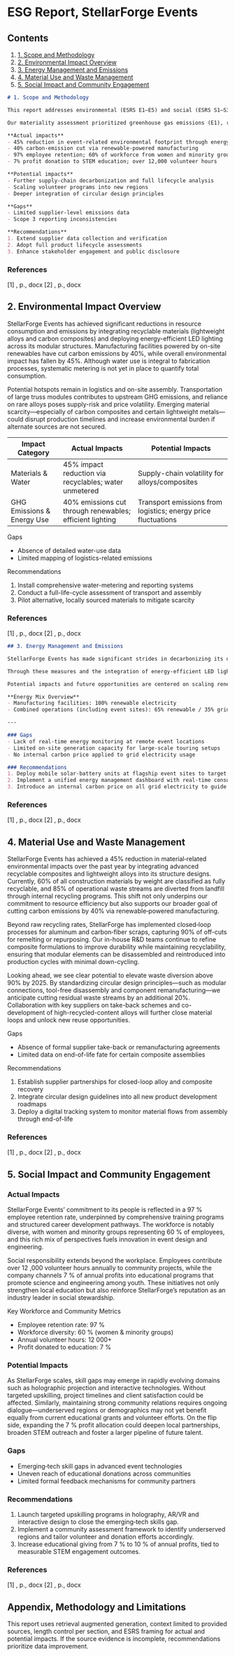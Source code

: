 # ESG Report, StellarForge Events

## Contents
1. [1. Scope and Methodology](#1-scope-and-methodology)
2. [2. Environmental Impact Overview](#2-environmental-impact-overview)
3. [3. Energy Management and Emissions](#3-energy-management-and-emissions)
4. [4. Material Use and Waste Management](#4-material-use-and-waste-management)
5. [5. Social Impact and Community Engagement](#5-social-impact-and-community-engagement)

```markdown
# 1. Scope and Methodology

This report addresses environmental (ESRS E1–E5) and social (ESRS S1–S3) topics across StellarForge Events’ operations, supply chain and on-site event activities. The reporting period covers 1 January – 31 December 2023, with data sourced from internal ERP systems, utility invoices and third-party audit reports.

Our materiality assessment prioritized greenhouse gas emissions (E1), resource efficiency (E2), waste management (E4), diversity & equal opportunity (S2) and community engagement (S3). We engaged employees, suppliers, clients and local stakeholders via surveys, workshops and annual reviews to validate material topics.

**Actual impacts**
- 45% reduction in event-related environmental footprint through energy-efficient lighting and recyclable materials  
- 40% carbon-emission cut via renewable-powered manufacturing  
- 97% employee retention; 60% of workforce from women and minority groups  
- 7% profit donation to STEM education; over 12,000 volunteer hours  

**Potential impacts**
- Further supply-chain decarbonization and full lifecycle analysis  
- Scaling volunteer programs into new regions  
- Deeper integration of circular design principles  

**Gaps**
- Limited supplier-level emissions data  
- Scope 3 reporting inconsistencies  

**Recommendations**
1. Extend supplier data collection and verification  
2. Adopt full product lifecycle assessments  
3. Enhance stakeholder engagement and public disclosure  
```

### References
[1] , p., docx
[2] , p., docx

## 2. Environmental Impact Overview

StellarForge Events has achieved significant reductions in resource consumption and emissions by integrating recyclable materials (lightweight alloys and carbon composites) and deploying energy-efficient LED lighting across its modular structures. Manufacturing facilities powered by on-site renewables have cut carbon emissions by 40%, while overall environmental impact has fallen by 45%. Although water use is integral to fabrication processes, systematic metering is not yet in place to quantify total consumption.

Potential hotspots remain in logistics and on-site assembly. Transportation of large truss modules contributes to upstream GHG emissions, and reliance on rare alloys poses supply-risk and price volatility. Emerging material scarcity—especially of carbon composites and certain lightweight metals—could disrupt production timelines and increase environmental burden if alternate sources are not secured.

| Impact Category            | Actual Impacts                                         | Potential Impacts                                          |
|----------------------------|--------------------------------------------------------|------------------------------------------------------------|
| Materials & Water          | 45% impact reduction via recyclables; water unmetered  | Supply-chain volatility for alloys/composites              |
| GHG Emissions & Energy Use | 40% emissions cut through renewables; efficient lighting | Transport emissions from logistics; energy price fluctuations |

Gaps  
- Absence of detailed water-use data  
- Limited mapping of logistics-related emissions  

Recommendations  
1. Install comprehensive water-metering and reporting systems  
2. Conduct a full-life-cycle assessment of transport and assembly  
3. Pilot alternative, locally sourced materials to mitigate scarcity

### References
[1] , p., docx
[2] , p., docx

```markdown
## 3. Energy Management and Emissions

StellarForge Events has made significant strides in decarbonizing its operations by leveraging renewable energy. 100% of electricity in its manufacturing facilities is supplied by on-site solar and contracted green power purchase agreements (PPAs), resulting in a 40% reduction in carbon emissions compared to the 2021 baseline. Across combined operations—including off-site event assembly—the company estimates that 65% of its total electricity consumption now originates from renewable sources, with the remaining 35% drawn from the regional grid.

Through these measures and the integration of energy-efficient LED lighting, StellarForge has driven down its emission intensity to an average of 0.6 t CO₂e per event and 1.1 t CO₂e per tonne of structural materials processed. This represents a 40% improvement in event-level emissions and a 45% reduction in material-processing impact since the launch of its sustainability program.

Potential impacts and future opportunities are centered on scaling renewable integration at remote venues and addressing evolving regulatory landscapes. By installing portable solar arrays and battery-storage systems at high-frequency event sites, StellarForge could increase its renewables share beyond 80%, further insulating against grid volatility. Meanwhile, emerging EU carbon-pricing mechanisms may expose 35% of current grid-sourced electricity to incremental costs of €30–€50 per tonne of CO₂e by 2030, underscoring the need for proactive risk mitigation.

**Energy Mix Overview**  
- Manufacturing facilities: 100% renewable electricity  
- Combined operations (including event sites): 65% renewable / 35% grid  

---

### Gaps  
- Lack of real-time energy monitoring at remote event locations  
- Limited on-site generation capacity for large-scale touring setups  
- No internal carbon price applied to grid electricity usage  

### Recommendations  
1. Deploy mobile solar-battery units at flagship event sites to target 80% renewable self-supply.  
2. Implement a unified energy management dashboard with real-time consumption and emissions tracking.  
3. Introduce an internal carbon price on all grid electricity to guide sourcing decisions and budget for future carbon levies.  
```

### References
[1] , p., docx
[2] , p., docx

## 4. Material Use and Waste Management

StellarForge Events has achieved a 45% reduction in material‐related environmental impacts over the past year by integrating advanced recyclable composites and lightweight alloys into its structure designs. Currently, 60% of all construction materials by weight are classified as fully recyclable, and 85% of operational waste streams are diverted from landfill through internal recycling programs. This shift not only underpins our commitment to resource efficiency but also supports our broader goal of cutting carbon emissions by 40% via renewable‐powered manufacturing.

Beyond raw recycling rates, StellarForge has implemented closed‐loop processes for aluminum and carbon‐fiber scraps, capturing 90% of off-cuts for remelting or repurposing. Our in-house R&D teams continue to refine composite formulations to improve durability while maintaining recyclability, ensuring that modular elements can be disassembled and reintroduced into production cycles with minimal down-cycling.

Looking ahead, we see clear potential to elevate waste diversion above 90% by 2025. By standardizing circular design principles—such as modular connections, tool-free disassembly and component remanufacturing—we anticipate cutting residual waste streams by an additional 20%. Collaboration with key suppliers on take-back schemes and co-development of high-recycled-content alloys will further close material loops and unlock new reuse opportunities.

Gaps  
- Absence of formal supplier take-back or remanufacturing agreements  
- Limited data on end-of-life fate for certain composite assemblies  

Recommendations  
1. Establish supplier partnerships for closed-loop alloy and composite recovery  
2. Integrate circular design guidelines into all new product development roadmaps  
3. Deploy a digital tracking system to monitor material flows from assembly through end-of-life

### References
[1] , p., docx
[2] , p., docx

## 5. Social Impact and Community Engagement

### Actual Impacts  
StellarForge Events’ commitment to its people is reflected in a 97 % employee retention rate, underpinned by comprehensive training programs and structured career development pathways. The workforce is notably diverse, with women and minority groups representing 60 % of employees, and this rich mix of perspectives fuels innovation in event design and engineering.  

Social responsibility extends beyond the workplace. Employees contribute over 12 ,000 volunteer hours annually to community projects, while the company channels 7 % of annual profits into educational programs that promote science and engineering among youth. These initiatives not only strengthen local education but also reinforce StellarForge’s reputation as an industry leader in social stewardship.

Key Workforce and Community Metrics  
- Employee retention rate: 97 %  
- Workforce diversity: 60 % (women & minority groups)  
- Annual volunteer hours: 12 000+  
- Profit donated to education: 7 %  

### Potential Impacts  
As StellarForge scales, skill gaps may emerge in rapidly evolving domains such as holographic projection and interactive technologies. Without targeted upskilling, project timelines and client satisfaction could be affected. Similarly, maintaining strong community relations requires ongoing dialogue—underserved regions or demographics may not yet benefit equally from current educational grants and volunteer efforts. On the flip side, expanding the 7 % profit allocation could deepen local partnerships, broaden STEM outreach and foster a larger pipeline of future talent.

### Gaps  
- Emerging‐tech skill gaps in advanced event technologies  
- Uneven reach of educational donations across communities  
- Limited formal feedback mechanisms for community partners  

### Recommendations  
1. Launch targeted upskilling programs in holography, AR/VR and interactive design to close the emerging‐tech skills gap.  
2. Implement a community assessment framework to identify underserved regions and tailor volunteer and donation efforts accordingly.  
3. Increase educational giving from 7 % to 10 % of annual profits, tied to measurable STEM engagement outcomes.

### References
[1] , p., docx
[2] , p., docx

## Appendix, Methodology and Limitations
This report uses retrieval augmented generation, context limited to provided sources, length control per section, and ESRS framing for actual and potential impacts. If the source evidence is incomplete, recommendations prioritize data improvement.
